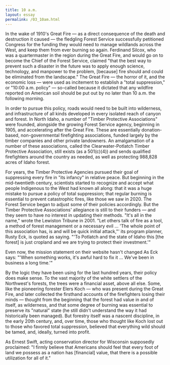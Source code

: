 ```yaml
---
title: 10 a.m.
layout: essay
permalink: /03_10am.html
---
```


In the wake of 1910's Great Fire — as a direct consequence of the death and destruction it caused — the fledgling Forest Service successfully petitioned Congress for the funding they would need to manage wildlands across the West, and keep them from ever burning so again. Ferdinand Silcox, who was a quartermaster in the region during the Great Fire, and would go on to become the Chief of the Forest Service, claimed "that the best way to prevent such a disaster in the future was to apply enough science, technology, and manpower to the problem, [because] fire should and could be eliminated from the landscape." The Great Fire — the horror of it, and the economic loss — were used as incitement to establish a "total suppression," or "10:00 a.m. policy" — so-called because it dictated that any wildfire reported on American soil should be put out by no later than 10 a.m. the following morning.

In order to pursue this policy, roads would need to be built into wilderness, and infrastructure of all kinds developed in every isolated reach of canyon and forest. In North Idaho, a number of "Timber Protective Associations" were founded, alongside the growing Forest Service agency, beginning in 1905, and accelerating after the Great Fire. These are essentially donation-based, non-governmental firefighting associations, funded largely by the timber companies and other private landowners. An amalgamation of a number of these associations, called the Clearwater-Potlatch Timber Protective Association, still exists (as a 501(c)(4)) and sends qualified firefighters around the country as needed, as well as protecting 988,828 acres of Idaho forest. 

For years, the Timber Protective Agencies pursued their goal of suppressing every fire in "its infancy" in relative peace. But beginning in the mid-twentieth century, scientists started to recognize and accept what people Indigenous to the West had known all along: that it was a huge mistake to pursue a policy of total suppression; that regular burning is essential to prevent catastrophic fires, like those we saw in 2020. The Forest Service began to adjust some of their policies accordingly. But the Timber Protective Associations' allegiance is still to their funders — and they seem to have no interest in updating their methods. "It's all in the name," wrote the Lewiston Tribune in 2001. "Let others talk of fire as a tool, a method of forest management or a necessary evil ... 'The whole point of this association has, is and will be quick initial attack,"' its program planner, Rusty Eck, is quoted as saying. "'To Potlatch and the state of Idaho this [the forest] is just cropland and we are trying to protect their investment.'" 

Even now, the mission statement on their website hasn't changed As Eck says: "'When something works, it's awful hard to fix it ... We've been in business a long time.'"

By the logic they have been using for the last hundred years, their policy does make sense. To the vast majority of the white settlers of the Northwest's forests, the trees were a financial asset, above all else. Some, like the pioneering forester Elers Koch — who was present during the Great Fire, and later collected the firsthand accounts of the firefighters losing their minds — thought from the beginning that the forest had value in and of itself, as wilderness, and that some degree of burning was essential to preserve its "natural" state (he still didn't understand the way it had historically been managed). But forestry itself was a nascent discipline, in the early 20th century, and, over time, those who thought like Koch lost out to those who favored total suppression, believed that everything wild should be tamed, and, ideally, turned into profit. 

As Ernest Swift, acting conservation director for Wisconsin supposedly proclaimed: "I firmly believe that Americans should feel that every foot of land we possess as a nation has [financial] value, that there is a possible utilization for all of it." 
